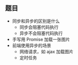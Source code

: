 ## 题目

- 同步和异步的区别是什么
  - 同步会阻塞代码执行
  - 异步不会阻塞代码执行
- 手写用 Promise 加载一张图片
- 前端使用异步的场景
  - 网络请求，如 ajax 加载图片
  - 定时任务



